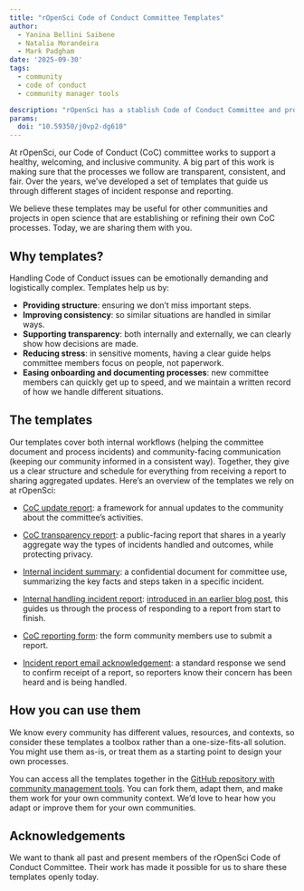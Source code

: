 ```yaml
---
title: "rOpenSci Code of Conduct Committee Templates"
author:
  - Yanina Bellini Saibene
  - Natalia Morandeira
  - Mark Padgham 
date: '2025-09-30'
tags:
  - community
  - code of conduct
  - community manager tools

description: "rOpenSci has a stablish Code of Conduct Committee and process for their functioning. We use templates to support our work and we share these templates in this blog post."
params:
  doi: "10.59350/j0vp2-dg610"
---
```


At rOpenSci, our Code of Conduct (CoC) committee works to support a healthy, welcoming, and inclusive community. A big part of this work is making sure that the processes we follow are transparent, consistent, and fair. Over the years, we’ve developed a set of templates that guide us through different stages of incident response and reporting.

We believe these templates may be useful for other communities and projects in open science that are establishing or refining their own CoC processes. Today, we are sharing them with you.

## Why templates?

Handling Code of Conduct issues can be emotionally demanding and logistically complex. Templates help us by:

* **Providing structure**: ensuring we don’t miss important steps.
* **Improving consistency**: so similar situations are handled in similar ways.
* **Supporting transparency**: both internally and externally, we can clearly show how decisions are made.
* **Reducing stress**: in sensitive moments, having a clear guide helps committee members focus on people, not paperwork.
* **Easing onboarding and documenting processes**: new committee members can quickly get up to speed, and we maintain a written record of how we handle different situations.

## The templates

Our templates cover both internal workflows (helping the committee document and process incidents) and community-facing communication (keeping our community informed in a consistent way). Together, they give us a clear structure and schedule for everything from receiving a report to sharing aggregated updates.
Here’s an overview of the templates we rely on at rOpenSci:

* [CoC update report](https://github.com/ropensci-org/ro-cmtoolkit/blob/main/code-of-conduct-templates/coc-update-report-template.md): a framework for annual updates to the community about the committee’s activities.

* [CoC transparency report](https://github.com/ropensci-org/ro-cmtoolkit/blob/main/code-of-conduct-templates/transparency-report-template.md): a public-facing report that shares in a yearly aggregate way the types of incidents handled and outcomes, while protecting privacy.

* [Internal incident summary](https://github.com/ropensci-org/ro-cmtoolkit/blob/main/code-of-conduct-templates/internal_incident_summary.md): a confidential document for committee use, summarizing the key facts and steps taken in a specific incident.

* [Internal handling incident report](https://github.com/ropensci-org/ro-cmtoolkit/blob/main/code-of-conduct-templates/handle-incident-report-template.md): [introduced in an earlier blog post](/blog/2025/03/20/coc-incident-template/), this guides us through the process of responding to a report from start to finish.

* [CoC reporting form](https://github.com/ropensci-org/ro-cmtoolkit/blob/main/code-of-conduct-templates/form-template.md): the form community members use to submit a report.

* [Incident report email acknowledgement](https://github.com/ropensci-org/ro-cmtoolkit/blob/main/code-of-conduct-templates/report_acknowl_email.md): a standard response we send to confirm receipt of a report, so reporters know their concern has been heard and is being handled.

## How you can use them

We know every community has different values, resources, and contexts, so consider these templates a toolbox rather than a one-size-fits-all solution. You might use them as-is, or treat them as a starting point to design your own processes.

You can access all the templates together in the [GitHub repository with community management tools](https://github.com/ropensci-org/ro-cmtoolkit/tree/main/code-of-conduct-templates). You can fork them, adapt them, and make them work for your own community context. We’d love to hear how you adapt or improve them for your own communities.

## Acknowledgements

We want to thank all past and present members of the rOpenSci Code of Conduct Committee.
Their work has made it possible for us to share these templates openly today.
